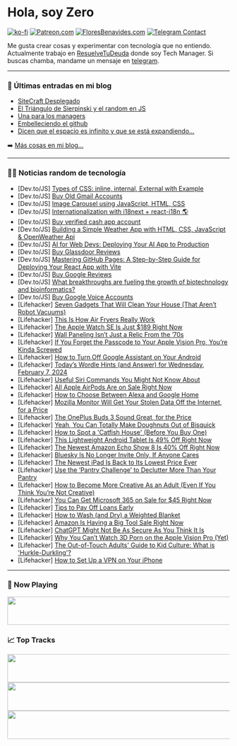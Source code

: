 # Hola, soy Zero

[![ko-fi](https://ko-fi.com/img/githubbutton_sm.svg)](https://ko-fi.com/J3J4N0LUK)
[![Patreon.com](https://img.shields.io/endpoint.svg?url=https%3A%2F%2Fshieldsio-patreon.vercel.app%2Fapi%3Fusername%3Dzerodragon%26type%3Dpatrons&style=for-the-badge)](https://patreon.com/zerodragon)
[![FloresBenavides.com](https://img.shields.io/website?down_message=oops&label=MiBlog&style=for-the-badge&up_message=online&url=https%3A%2F%2Ffloresbenavides.com)](https://floresbenavides.com)
[![Telegram Contact](https://img.shields.io/badge/escr%C3%ADbeme-ZeroDragon-%2326A5E4?style=for-the-badge&logo=telegram)](https://t.me/zerodragon)

Me gusta crear cosas y experimentar con tecnología que no entiendo.
Actualmente trabajo en [ResuelveTuDeuda](http://github.com/resuelve) donde soy Tech Manager.
Si buscas chamba, mandame un mensaje en [telegram](https://t.me/zerodragon).

---

### 📕 Últimas entradas en mi blog
<!-- BLOG-POST-LIST:START -->
- [SiteCraft Desplegado](https://floresbenavides.com/sitecraft-desplegado/)
- [El Triángulo de Sierpinski y el random en JS](https://floresbenavides.com/el-triangulo-de-sierpinski-y-el-random-en-js/)
- [Una para los managers](https://floresbenavides.com/una-para-los-managers/)
- [Embelleciendo el github](https://floresbenavides.com/embelleciendo-el-github/)
- [Dicen que el espacio es infinito y que se está expandiendo…](https://floresbenavides.com/dicen-que-el-espacio-es-infinito-y-que-se-esta-expandiendo/)
<!-- BLOG-POST-LIST:END -->

➡️ [Más cosas en mi blog...](https://floresbenavides.com)

---

### 👨‍💻 Noticias random de tecnología
<!-- TECH-POSTS:START -->
- [Dev.to/JS] [Types of CSS: inline, internal, External with Example](https://dev.to/ranjankumar1231/types-of-css-inline-internal-external-with-example-4hdg)
- [Dev.to/JS] [Buy Old Gmail Accounts](https://dev.to/theresahansene56/buy-old-gmail-accounts-4aic)
- [Dev.to/JS] [Image Carousel using JavaScript, HTML, CSS](https://dev.to/impradhyumn/image-carousel-using-javascript-html-css-48ln)
- [Dev.to/JS] [Internationalization with i18next + react-i18n 🌎](https://dev.to/guim0/internationalization-with-i18next-react-i18n-4m28)
- [Dev.to/JS] [Buy verified cash app account](https://dev.to/theresahansene56/buy-verified-cash-app-account-3h5d)
- [Dev.to/JS] [Building a Simple Weather App with HTML, CSS, JavaScript &amp; OpenWeather Api](https://dev.to/pixelgig/building-a-simple-weather-app-with-html-css-javascript-openweather-api-55hh)
- [Dev.to/JS] [AI for Web Devs: Deploying Your AI App to Production](https://dev.to/austingil/ai-for-web-devs-deploying-your-ai-app-to-production-5beb)
- [Dev.to/JS] [Buy Glassdoor Reviews](https://dev.to/theresahansene56/buy-glassdoor-reviews-2i87)
- [Dev.to/JS] [Mastering GitHub Pages: A Step-by-Step Guide for Deploying Your React App with Vite](https://dev.to/0xdeerah/mastering-github-pages-a-step-by-step-guide-for-deploying-your-react-app-with-vite-44jj)
- [Dev.to/JS] [Buy Google Reviews](https://dev.to/theresahansene56/buy-google-reviews-54m9)
- [Dev.to/JS] [What breakthroughs are fueling the growth of biotechnology and bioinformatics?](https://dev.to/yagnapandya9/what-breakthroughs-are-fueling-the-growth-of-biotechnology-and-bioinformatics-4p4p)
- [Dev.to/JS] [Buy Google Voice Accounts](https://dev.to/theresahansene56/buy-google-voice-accounts-3gko)
- [Lifehacker] [Seven Gadgets That Will Clean Your House &lpar;That Aren’t Robot Vacuums&rpar;](https://lifehacker.com/home/best-gadgets-to-clean-your-home)
- [Lifehacker] [This Is How Air Fryers Really Work](https://lifehacker.com/food-drink/how-air-fryers-work)
- [Lifehacker] [The Apple Watch SE Is Just $189 Right Now](https://lifehacker.com/tech/best-apple-watch-se-deal)
- [Lifehacker] [Wall Paneling Isn’t Just a Relic From the ’70s](https://lifehacker.com/home/benefits-of-wall-paneling)
- [Lifehacker] [If You Forget the Passcode to Your Apple Vision Pro, You’re Kinda Screwed](https://lifehacker.com/tech/forgot-passcode-apple-vision-pro)
- [Lifehacker] [How to Turn Off Google Assistant on Your Android](https://lifehacker.com/tech/how-to-turn-off-google-assistant)
- [Lifehacker] [Today’s Wordle Hints &lpar;and Answer&rpar; for Wednesday, February 7, 2024](https://lifehacker.com/entertainment/wordle-answer-today-february-7-2024)
- [Lifehacker] [Useful Siri Commands You Might Not Know About](https://lifehacker.com/tech/everything-you-can-tell-siri-to-do)
- [Lifehacker] [All Apple AirPods Are on Sale Right Now](https://lifehacker.com/tech/apple-airpods-pro-sale)
- [Lifehacker] [How to Choose Between Alexa and Google Home](https://lifehacker.com/tech/how-to-choose-between-alexa-and-google-home)
- [Lifehacker] [Mozilla Monitor Will Get Your Stolen Data Off the Internet, for a Price](https://lifehacker.com/tech/is-mozilla-monitor-plus-worth-it)
- [Lifehacker] [The OnePlus Buds 3 Sound Great, for the Price](https://lifehacker.com/tech/oneplus-buds-3-review)
- [Lifehacker] [Yeah, You Can Totally Make Doughnuts Out of Bisquick](https://lifehacker.com/food-drink/easy-chocolate-glazed-doughnut-recipe)
- [Lifehacker] [How to Spot a &#39;Catfish House&#39; &lpar;Before You Buy One&rpar;](https://lifehacker.com/money/catfish-house-danger-signs)
- [Lifehacker] [This Lightweight Android Tablet Is 49% Off Right Now](https://lifehacker.com/entertainment/samsung-galaxy-tab-s6-lite-sale)
- [Lifehacker] [The Newest Amazon Echo Show 8 Is 40% Off Right Now](https://lifehacker.com/tech/best-echo-show-8-deal)
- [Lifehacker] [Bluesky Is No Longer Invite Only, If Anyone Cares](https://lifehacker.com/tech/anyone-can-sign-up-for-bluesky-now-but-should-you)
- [Lifehacker] [The Newest iPad Is Back to Its Lowest Price Ever](https://lifehacker.com/tech/10th-generation-ipad-sale)
- [Lifehacker] [Use the ‘Pantry Challenge’ to Declutter More Than Your Pantry](https://lifehacker.com/home/how-to-use-the-three-rivers-pantry-challenge-to-declutter)
- [Lifehacker] [How to Become More Creative As an Adult &lpar;Even If You Think You’re Not Creative&rpar;](https://lifehacker.com/health/how-to-become-more-creative-as-an-adult)
- [Lifehacker] [You Can Get Microsoft 365 on Sale for $45 Right Now](https://lifehacker.com/tech/microsoft-365-sale)
- [Lifehacker] [Tips to Pay Off Loans Early](https://lifehacker.com/money/what-to-know-when-paying-loan-early)
- [Lifehacker] [How to Wash &lpar;and Dry&rpar; a Weighted Blanket](https://lifehacker.com/how-to-wash-a-weighted-blanket-1849022834)
- [Lifehacker] [Amazon Is Having a Big Tool Sale Right Now](https://lifehacker.com/home/amazon-tool-sales)
- [Lifehacker] [ChatGPT Might Not Be As Secure As You Think It Is](https://lifehacker.com/tech/how-to-keep-your-chatgpt-account-secure)
- [Lifehacker] [Why You Can’t Watch 3D Porn on the Apple Vision Pro &lpar;Yet&rpar;](https://lifehacker.com/tech/you-cant-watch-3d-porn-on-apple-vision-pro-yet)
- [Lifehacker] [The Out-of-Touch Adults&#39; Guide to Kid Culture: What is &#39;Hurkle-Durkling&#39;?](https://lifehacker.com/entertainment/the-out-of-touch-adults-guide-to-kid-culture-hurkle-durkling)
- [Lifehacker] [How to Set Up a VPN on Your iPhone](https://lifehacker.com/tech/how-to-set-up-vpn-on-iphone)<!-- TECH-POSTS:END -->

---

### 🎵 Now Playing
<a href="https://spotify-now-playing-dun.vercel.app/now-playing?open"><img src="https://spotify-now-playing-dun.vercel.app/now-playing" width="540" height="64"></a>

### 📈 Top Tracks
<a href="https://spotify-now-playing-dun.vercel.app/top-tracks?i=1&open"><img src="https://spotify-now-playing-dun.vercel.app/top-tracks?i=1" width="540" height="64"></a>
<a href="https://spotify-now-playing-dun.vercel.app/top-tracks?i=2&open"><img src="https://spotify-now-playing-dun.vercel.app/top-tracks?i=2" width="540" height="64"></a>
<a href="https://spotify-now-playing-dun.vercel.app/top-tracks?i=3&open"><img src="https://spotify-now-playing-dun.vercel.app/top-tracks?i=3" width="540" height="64"></a>
